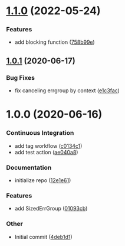 # [1.1.0](https://github.com/Jesse0Michael/errgroup/compare/v1.0.1...v1.1.0) (2022-05-24)

### Features

- add blocking function ([758b99e](https://github.com/Jesse0Michael/errgroup/commit/758b99ec6c659ce0c32a3fdcee8fdd4a9da77ba7))

## [1.0.1](https://github.com/Jesse0Michael/errgroup/compare/v1.0.0...v1.0.1) (2020-06-17)

### Bug Fixes

- fix canceling errgroup by context ([e1c3fac](https://github.com/Jesse0Michael/errgroup/commit/e1c3faca43d05100539d3e1a8d9e4437cf2de8fa))

# 1.0.0 (2020-06-16)

### Continuous Integration

- add tag workflow ([c0134c1](https://github.com/Jesse0Michael/sized-error-group/commit/c0134c1a3f1f1ebb088ca83fe9881abbaa7a25d1))
- add test action ([ae040a8](https://github.com/Jesse0Michael/sized-error-group/commit/ae040a82ff693654c14d168ce496123072050db1))

### Documentation

- initialize repo ([12e1e61](https://github.com/Jesse0Michael/sized-error-group/commit/12e1e61c0562b14e13861d49bab39e80ae759d2e))

### Features

- add SizedErrGroup ([01093cb](https://github.com/Jesse0Michael/sized-error-group/commit/01093cbb0cedba8d67a5c27ec9f70927c3d723e4))

### Other

- Initial commit ([4deb1d1](https://github.com/Jesse0Michael/sized-error-group/commit/4deb1d17c143224668e6536b42f41768a929957c))
